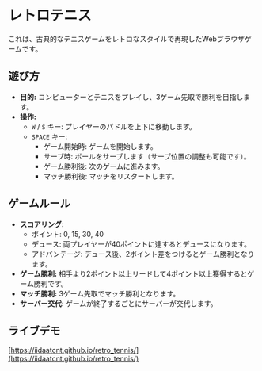# レトロテニス

これは、古典的なテニスゲームをレトロなスタイルで再現したWebブラウザゲームです。

## 遊び方

- **目的:** コンピューターとテニスをプレイし、3ゲーム先取で勝利を目指します。
- **操作:**
    - `W` / `S` キー: プレイヤーのパドルを上下に移動します。
    - `SPACE` キー:
        - ゲーム開始時: ゲームを開始します。
        - サーブ時: ボールをサーブします（サーブ位置の調整も可能です）。
        - ゲーム勝利後: 次のゲームに進みます。
        - マッチ勝利後: マッチをリスタートします。

## ゲームルール

- **スコアリング:**
    - ポイント: 0, 15, 30, 40
    - デュース: 両プレイヤーが40ポイントに達するとデュースになります。
    - アドバンテージ: デュース後、2ポイント差をつけるとゲーム勝利となります。
- **ゲーム勝利:** 相手より2ポイント以上リードして4ポイント以上獲得するとゲーム勝利です。
- **マッチ勝利:** 3ゲーム先取でマッチ勝利となります。
- **サーバー交代:** ゲームが終了するごとにサーバーが交代します。

## ライブデモ

[https://iidaatcnt.github.io/retro_tennis/](https://iidaatcnt.github.io/retro_tennis/)
